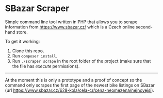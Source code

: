 # SBazar Scraper

Simple command line tool written in PHP that allows you to scrape information from https://www.sbazar.cz/ which is a Czech online second-hand store.

To get it working:
1. Clone this repo.
2. Run `composer install`.
3. Run `./scraper scrape` in the root folder of the project (make sure that the file has _execute_ permissions).

---

At the moment this is only a prototype and a proof of concept so the command only scrapes the first page of the newest bike listings on SBazar (url https://www.sbazar.cz/628-kola/cela-cr/cena-neomezena/nejnovejsi).
 
